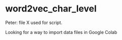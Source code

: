 # word2vec_char_level

Peter: file X used for script.

Looking for a way to import data files in Google Colab
